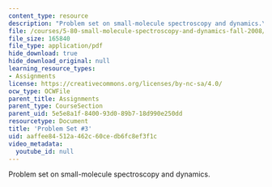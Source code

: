 ```yaml
---
content_type: resource
description: "Problem set on small-molecule spectroscopy and dynamics.\r\n"
file: /courses/5-80-small-molecule-spectroscopy-and-dynamics-fall-2008/aaffee84512a462c60cedb6fc8ef3f1c_ps3_1994.pdf
file_size: 165840
file_type: application/pdf
hide_download: true
hide_download_original: null
learning_resource_types:
- Assignments
license: https://creativecommons.org/licenses/by-nc-sa/4.0/
ocw_type: OCWFile
parent_title: Assignments
parent_type: CourseSection
parent_uid: 5e5e8a1f-8400-93d0-89b7-18d990e250dd
resourcetype: Document
title: 'Problem Set #3'
uid: aaffee84-512a-462c-60ce-db6fc8ef3f1c
video_metadata:
  youtube_id: null
---
```

Problem set on small-molecule spectroscopy and dynamics.
